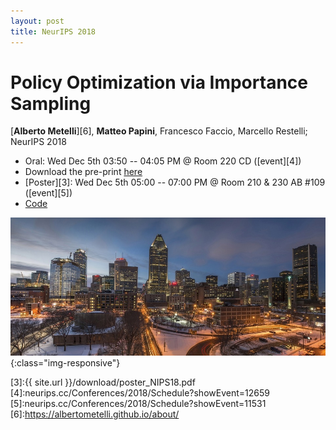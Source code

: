 ```yaml
---
layout: post
title: NeurIPS 2018
---
```

# Policy Optimization via Importance Sampling
[**Alberto Metelli**][6], **Matteo Papini**, Francesco Faccio, Marcello Restelli; NeurIPS 2018

* Oral: Wed Dec 5th 03:50 -- 04:05 PM @ Room 220 CD ([event][4])
* Download the pre-print [here][1]
* [Poster][3]: Wed Dec 5th 05:00 -- 07:00 PM @ Room 210 & 230 AB #109 ([event][5])
* [Code][2]

![image-title-here](../images/montreal.jpg){:class="img-responsive"}

[1]:https://arxiv.org/abs/1809.06098
[2]:https://github.com/T3p/pois
[3]:{{ site.url }}/download/poster_NIPS18.pdf
[4]:neurips.cc/Conferences/2018/Schedule?showEvent=12659
[5]:neurips.cc/Conferences/2018/Schedule?showEvent=11531
[6]:https://albertometelli.github.io/about/
